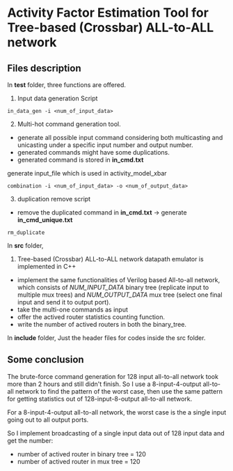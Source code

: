 # Activity Factor Estimation Tool for Tree-based (Crossbar) ALL-to-ALL network

## Files description

In **test** folder, three functions are offered.
1. Input data generation Script
```
in_data_gen -i <num_of_input_data> 
```

2. Multi-hot command generation tool.
- generate all possible input command considering both multicasting and unicasting under a 
specific input number and output number. 
- generated commands might have some duplications. 
- generated command is stored in **in_cmd.txt**

generate input_file which is used in activity_model_xbar
```
combination -i <num_of_input_data> -o <num_of_output_data> 
```

3. duplication remove script
- remove the duplicated command in **in_cmd.txt** -> generate **in_cmd_unique.txt**
```
rm_duplicate 
```

In **src** folder, 
1. Tree-based (Crossbar) ALL-to-ALL network datapath emulator is implemented in C++
- implement the same functionalities of Verilog based All-to-all network, which consists of *NUM_INPUT_DATA* binary tree (replicate input to multiple mux trees) and *NUM_OUTPUT_DATA* mux tree (select one final input and send it to output port). 
- take the multi-one commands as input
- offer the actived router statistics counting function.
- write the number of actived routers in both the binary_tree.

In **include** folder,
Just the header files for codes inside the src folder.


## Some conclusion
The brute-force command generation for 128 input all-to-all network took more than 2 hours and still didn't finish. So I use a 8-input-4-output all-to-all network to find the pattern of the worst case, then use the same pattern for getting statistics out of 128-input-8-output all-to-all network.

For a 8-input-4-output all-to-all network, the worst case is the a single input going out to all output ports. 

So I implement broadcasting of a single input data out of 128 input data and get the number:
- number of actived router in binary tree = 120  
- number of actived router in mux tree = 120  
